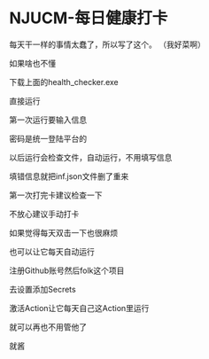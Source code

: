 # NJUCM-每日健康打卡
每天干一样的事情太蠢了，所以写了这个。
（我好菜啊）

如果啥也不懂

下载上面的health_checker.exe

直接运行


第一次运行要输入信息


密码是统一登陆平台的


以后运行会检查文件，自动运行，不用填写信息


填错信息就把inf.json文件删了重来


第一次打完卡建议检查一下


不放心建议手动打卡

如果觉得每天双击一下也很麻烦

也可以让它每天自动运行

注册Github账号然后folk这个项目

去设置添加Secrets

激活Action让它每天自己这Action里运行

就可以再也不用管他了


就酱
